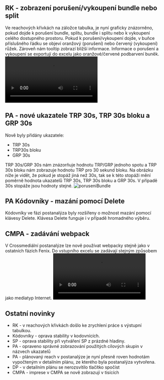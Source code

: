 ﻿---
categories: [fenix]
layout: fenix
---
## RK - zobrazení porušení/vykoupení bundle nebo split
Ve reachových křivkách na záložce tabulka, je nyní graficky znázorněno, pokud dojde k porušení bundle, splitu, bundle i splitu nebo k vykoupení celého dostupného prostoru. Pokud k porušení/vykoupení dojde, v buňce příslušného řádku se objeví oranžový (porušení) nebo červený (vykoupení) růžek. Zároveň nám tooltip zobrazí bližší informace. Informace o porušení a vykoupení se exportují do excelu jako oranžové/červené podbarvení buněk.
<video src="{{site.url}}/data/ruzek_vykoupeni.mp4" type="video/mp4" controls></video>

## PA - nové ukazatele TRP 30s, TRP 30s bloku a GRP 30s
Nově byly přidány ukazatele:

<ul><li>TRP 30s</li>
<li>TRP30s bloku</li>
<li>GRP 30s</li></ul>

TRP 30s/GRP 30s nám znázorňuje hodnotu TRP/GRP jednoho spotu a TRP 30s bloku nám zobrazuje hodnotu TRP pro 30 sekund bloku. Na obrázku níže je vidět, že pokud je stopáž jiná než 30s,
tak se k této stopáži mění poměrně hodnota ukazatelů TRP 30s, TRP 30s bloku a GRP 30s.
V případě 30s stopáže jsou hodnoty stejné.
![poruseniBundle]({{site.url}}/data/TRP30bloku.jpg)

## PA Kódovníky - mazání pomocí Delete
Kódovníky ve fázi postanalýza byly rozšířeny o možnost mazání pomocí klávesy Delete. Klávesa Delete funguje i v případě hromadného výběru.

## CMPA - zadávání webpack
V Crossmediální postanalýze lze nově používat webpacky stejně jako v ostatních fázích Fenix. Do vstupního excelu se zadávají stejným způsobem jako mediatyp Internet.
<video src="{{site.url}}/data/CMPA_webpack.mp4" type="video/mp4" controls></video>

## Ostatní novinky
<ul><li>RK - v reachových křivkách došlo ke zrychlení práce s výstupní tabulkou.</li>
<li>Kódovníky - oprava stability v kodovnících.</li>
<li>SP - oprava stability při vytváření SP z prázdné hladiny.</li>
<li>PA - opraveno správné zobrazování použitých cílových skupin v názvech ukazatelů</li>
<li>PA - plánovaný reach v postanalýze je nyní přesně roven hodnotám vypočteným v detailním plánu, ze kterého byla postanalýza vytvořena.</li>
<li>DP - v detailním plánu se nerozsvítilo tlačítko spočíst</li>
<li>CMPA - imprese v CMPA se nově zobrazují v tisících</li></ul>
